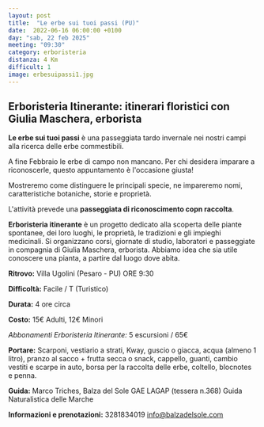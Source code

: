 ```yaml
---
layout: post
title:  "Le erbe sui tuoi passi (PU)"
date:  2022-06-16 06:00:00 +0100
day: "sab, 22 feb 2025"
meeting: "09:30"
category: erboristeria
distanza: 4 Km  
difficult: 1
image: erbesuipassi1.jpg
---
```


## Erboristeria Itinerante: itinerari floristici con Giulia Maschera, erborista

**Le erbe sui tuoi passi** è una passeggiata tardo invernale nei nostri campi alla ricerca delle erbe commestibili.

A fine Febbraio le erbe di campo non mancano. Per chi desidera imparare a riconoscerle, questo appuntamento è l'occasione giusta!

Mostreremo come distinguere le principali specie, ne impareremo nomi, caratteristiche botaniche, storie e proprietà.

L'attività prevede una **passeggiata di riconoscimento copn raccolta**. 


**Erboristeria itinerante** è un progetto dedicato alla scoperta delle piante spontanee, dei loro luoghi, le proprietà, le tradizioni e gli impieghi medicinali. Si organizzano corsi, giornate di studio, laboratori e passeggiate in compagnia di Giulia Maschera, erborista. Abbiamo idea che sia utile conoscere una pianta, a partire dal luogo dove abita.


**Ritrovo:** Villa Ugolini (Pesaro - PU) ORE 9:30

**Difficoltà:** Facile / T (Turistico)

**Durata:** 4 ore circa

**Costo:** 15€ Adulti, 12€ Minori

*Abbonamenti Erboristeria Itinerante:* 5 escursioni / 65€


**Portare:** Scarponi, vestiario a strati, Kway, guscio o giacca, acqua (almeno 1 litro), pranzo al sacco + frutta secca o snack, cappello, guanti, cambio vestiti e scarpe in auto, borsa per la raccolta delle erbe, coltello, blocnotes e penna. 


**Guida:** Marco Triches, Balza del Sole GAE LAGAP (tessera n.368) Guida Naturalistica delle Marche

**Informazioni e prenotazioni:** 3281834019 info@balzadelsole.com

